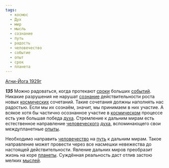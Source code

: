 ```yaml
---
tags:
  - космос
  - Дух
  - мир
  - мысль
  - сознание
  - путь
  - радость
  - человечество
  - событие
  - опыт
  - срок
  - планета
---
```


[Агни-Йога 1929г](/agni/1929)

___135___
Можно радоваться, когда протекают [сроки](/tag/#срок) больших [событий](/tag/#событие). Никакие разрушения не нарушат [сознание](/tag/#сознание) действительности роста новых [космических](/tag/#космос) сочетаний. Такие сочетания должны наполнять нас радостью. Если мы их сознаём, значит, мы принимаем в них участие. А всякое хотя бы частично осознанное участие в [космическом](/tag/#космос) процессе есть уже большая победа [духа](/tag/#Дух). Стремление к дальним мирам есть естественное направление [человеческого](/tag/#[человечество](/tag/#человечество)) [духа](/tag/#Дух), вспоминающего свои междупланетные [опыты](/tag/#опыт).   

Необходимо направить [человечество](/tag/#человечество) на [путь](/tag/#путь) к дальним мирам. Такое направление может провести через все насмешки невежества до настоящей действительности. Явление дальних миров преобразит жизнь на коре [планеты](/tag/#планета). Суждённая реальность даст отлив застою мелких [мыслей](/tag/#мысль).